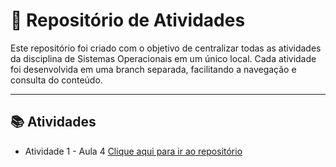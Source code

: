 # 📖 Repositório de Atividades

Este repositório foi criado com o objetivo de centralizar todas as atividades da disciplina de Sistemas Operacionais em um único local.
Cada atividade foi desenvolvida em uma branch separada, facilitando a navegação e consulta do conteúdo.  

---

## 📚 Atividades

- Atividade 1 - Aula 4 [Clique aqui para ir ao repositório](https://github.com/ShayraKelly/Atividades_SO/tree/Atividade-Aula-4/Atividade-Aula-4)

